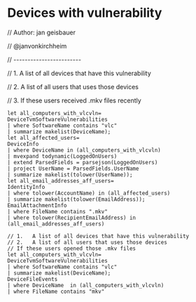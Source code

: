 # Devices with vulnerability 

// Author: jan geisbauer 

// @janvonkirchheim

// ------------------------

// 1.	A list of all devices that have this vulnerability

// 2.	A list of all users that uses those devices

// 3.	If these users received .mkv files recently

```
let all_computers_with_vlcvln=
DeviceTvmSoftwareVulnerabilities 
| where SoftwareName contains "vlc" 
| summarize makelist(DeviceName);
let all_affected_users=
DeviceInfo
| where DeviceName in (all_computers_with_vlcvln)
| mvexpand todynamic(LoggedOnUsers)
| extend ParsedFields = parsejson(LoggedOnUsers)
| project UserName = ParsedFields.UserName
| summarize makelist(tolower(UserName));
let all_email_addresses_aff_users=
IdentityInfo
| where tolower(AccountName) in (all_affected_users)
| summarize makelist(tolower(EmailAddress));
EmailAttachmentInfo
| where FileName contains ".mkv"
| where tolower(RecipientEmailAddress) in (all_email_addresses_aff_users)
```

```
// 1.	A list of all devices that have this vulnerability
// 2.	A list of all users that uses those devices
// If these users opened those .mkv files
let all_computers_with_vlcvln=
DeviceTvmSoftwareVulnerabilities 
| where SoftwareName contains "vlc" 
| summarize makelist(DeviceName);
DeviceFileEvents 
| where DeviceName  in (all_computers_with_vlcvln)
| where FileName contains "mkv" 
```
